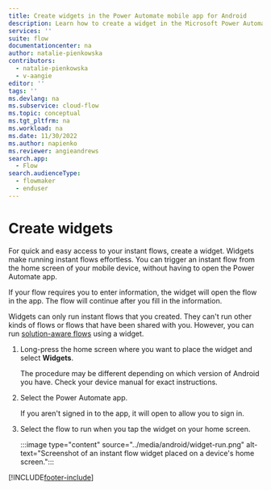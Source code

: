 ```yaml
---
title: Create widgets in the Power Automate mobile app for Android
description: Learn how to create a widget in the Microsoft Power Automate mobile app for Android.
services: ''
suite: flow
documentationcenter: na
author: natalie-pienkowska
contributors:
  - natalie-pienkowska
  - v-aangie
editor: ''
tags: ''
ms.devlang: na
ms.subservice: cloud-flow
ms.topic: conceptual
ms.tgt_pltfrm: na
ms.workload: na
ms.date: 11/30/2022
ms.author: napienko
ms.reviewer: angieandrews
search.app: 
  - Flow
search.audienceType: 
  - flowmaker
  - enduser
---
```


# Create widgets

For quick and easy access to your instant flows, create a widget. Widgets make running instant flows effortless. You can trigger an instant flow from the home screen of your mobile device, without having to open the Power Automate app.

If your flow requires you to enter information, the widget will open the flow in the app. The flow will continue after you fill in the information.

Widgets can only run instant flows that you created. They can't run other kinds of flows or flows that have been shared with you. However, you can run [solution-aware flows](../overview-solution-flows.md) using a widget.

1. Long-press the home screen where you want to place the widget and select **Widgets**.

    The procedure may be different depending on which version of Android you have. Check your device manual for exact instructions.

1. Select the Power Automate app.

    If you aren't signed in to the app, it will open to allow you to sign in.

1. Select the flow to run when you tap the widget on your home screen.

    :::image type="content" source="../media/android/widget-run.png" alt-text="Screenshot of an instant flow widget placed on a device's home screen.":::

[!INCLUDE[footer-include](../includes/footer-banner.md)]
